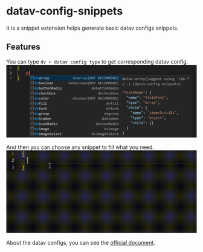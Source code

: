 # datav-config-snippets

It is a snippet extension helps generate basic datav configs snippets.

## Features

You can type `dv + datav config type` to get corresponding datav config.
![type dv you can see all configs](./assets/images/allSnippetsSample.png)

And then you can choose any snippet to fill what you need.
![sample](./assets/images/sample.gif)

About the datav configs, you can see the [official document](https://help.aliyun.com/document_detail/155352.html?spm=a2c4g.11186623.6.1022.67f57151Qci35v).
